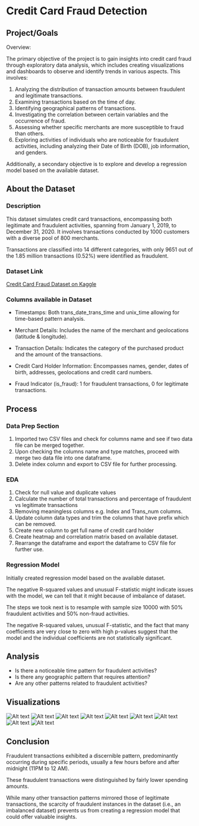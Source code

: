 # Credit Card Fraud Detection

## Project/Goals
Overview:

The primary objective of the project is to gain insights into credit card fraud through exploratory data analysis, which includes creating visualizations and dashboards to observe and identify trends in various aspects. This involves:

1. Analyzing the distribution of transaction amounts between fraudulent and legitimate transactions.
2. Examining transactions based on the time of day.
3. Identifying geographical patterns of transactions.
4. Investigating the correlation between certain variables and the occurrence of fraud.
5. Assessing whether specific merchants are more susceptible to fraud than others.
6. Exploring activities of individuals who are noticeable for fraudulent activities, including analyzing their Date of Birth (DOB), job information, and genders.

Additionally, a secondary objective is to explore and develop a regression model based on the available dataset.

## About the Dataset
### Description

This dataset simulates credit card transactions, encompassing both legitimate and fraudulent activities, spanning from January 1, 2019, to December 31, 2020. It involves transactions conducted by 1000 customers with a diverse pool of 800 merchants.

Transactions are classified into 14 different categories, with only 9651 out of the 1.85 million transactions (0.52%) were identified as fraudulent.

### Dataset Link
[Credit Card Fraud Dataset on Kaggle](https://www.kaggle.com/datasets/kartik2112/fraud-detection)

### Columns available in Dataset

- Timestamps: Both trans_date_trans_time and unix_time allowing for time-based pattern analysis.

- Merchant Details: Includes the name of the merchant and geolocations (latitude & longitude).

- Transaction Details: Indicates the category of the purchased product and the amount of the transactions.

- Credit Card Holder Information: Encompasses names, gender, dates of birth, addresses, geolocations and credit card numbers.

- Fraud Indicator (is_fraud): 1 for fraudulent transactions, 0 for legitimate transactions.

## Process
### Data Prep Section

1. Imported two CSV files and check for columns name and see if two data file can be merged together.
2. Upon checking the columns name and type matches, proceed with merge two data file into one dataframe.
3. Delete index column and export to CSV file for further processing.

### EDA

1. Check for null value and duplicate values
2. Calculate the number of total transactions and percentage of fraudulent vs legitimate transactions
3. Removing meaningless columns e.g. Index and Trans_num columns.
4. Update column data types and trim the columns that have prefix which can be removed.
5. Create new column to get full name of credit card holder
6. Create heatmap and correlation matrix based on available dataset.
7. Rearrange the dataframe and export the dataframe to CSV file for further use.

### Regression Model

Initially created regression model based on the available dataset.

The negative R-squared values and unusual F-statistic might indicate issues with the model, we can tell that it might because of imbalance of dataset.

The steps we took next is to resample with sample size 10000 with 50% fraudulent activities and 50% non-fraud activities.

The negative R-squared values, unusual F-statistic, and the fact that many coefficients are very close to zero with high p-values suggest that the model and the individual coefficients are not statistically significant. 

## Analysis
- Is there a noticeable time pattern for fraudulent activities?
- Is there any geographic pattern that requires attention?
- Are any other patterns related to fraudulent activities?

## Visualizations
![Alt text](EDA.png)
![Alt text](<EDA Heatmap Spearman.png>)
![Alt text](<Fraud Transaction Categories.png>) ![Alt text](<JobTop Fraudulent IndividualGender.png>) ![Alt text](<Map - Fraud by CityState.png>) ![Alt text](<Map - Fraud transactions.png>) ![Alt text](<Merchant Top 15.png>) ![Alt text](<Time Pattern of Fraud.png>)
![Alt text](<Individuals Info.png>)

## Conclusion

Fraudulent transactions exhibited a discernible pattern, predominantly occurring during specific periods, usually a few hours before and after midnight (11PM to 12 AM). 

These fraudulent transactions were distinguished by fairly lower spending amounts. 

While many other transaction patterns mirrored those of legitimate transactions, the scarcity of fraudulent instances in the dataset (i.e., an imbalanced dataset) prevents us from creating a regression model that could offer valuable insights.


